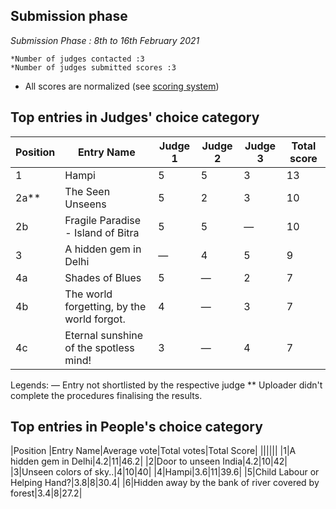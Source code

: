 ## Submission phase
*Submission Phase : 8th to 16th February 2021*

    *Number of judges contacted :3
    *Number of judges submitted scores :3
  
* All scores are normalized (see [scoring system](https://github.com/photography2018/competition/blob/master/scoring.md))

## Top entries in Judges' choice category

|Position	|Entry Name|	Judge 1	| Judge 2	| Judge 3	 |Total score|
|--|--|--|--|--|--|
|1|Hampi|5|5|3|13|
|2a**|The Seen Unseens|5|2|3|10|
|2b|Fragile Paradise - Island of Bitra|5|5|—|10|
|3|A hidden gem in Delhi|—|4|5|9|
|4a|Shades of Blues|5|—|2|7|
|4b|The world forgetting, by the world forgot.|4|—|3|7|
|4c|Eternal sunshine of the spotless mind!|3|—|4|7|

Legends:
 — Entry not shortlisted by the respective judge
** Uploader didn't complete the procedures finalising the results.

## Top entries in People's choice category

|Position	|Entry Name|Average vote|Total votes|Total Score|
||||||
|1|A hidden gem in Delhi|4.2|11|46.2|
|2|Door to unseen India|4.2|10|42|
|3|Unseen colors of sky..|4|10|40|
|4|Hampi|3.6|11|39.6|
|5|Child Labour or Helping Hand?|3.8|8|30.4|
|6|Hidden away by the bank of river covered by forest|3.4|8|27.2|

